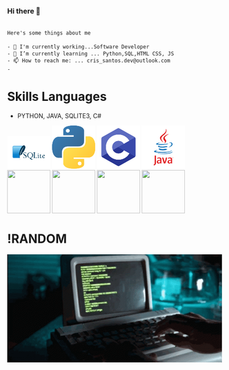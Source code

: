 ### Hi there 👋
```

Here's some things about me

- 🔭 I'm currently working...Software Developer
- 🌱 I’m currently learning ... Python,SQL,HTML CSS, JS
- 📫 How to reach me: ... cris_santos.dev@outlook.com
- 
```


# Skills  Languages 
 - PYTHON, JAVA, SQLITE3, C#

![](https://github.com/cristovanlopes/cristovanlopes/blob/main/pngegg.png)
![](https://github.com/cristovanlopes/cristovanlopes/blob/main/pngegg1.png)
![](https://github.com/cristovanlopes/cristovanlopes/blob/main/pngeggC.png)
![](https://github.com/cristovanlopes/cristovanlopes/blob/main/pngeggJ.png)
<img src="https://png.pngtree.com/png-vector/20230219/ourmid/pngtree-javascript-vector-icon-design-illustration-png-image_6604214.png" width="100" height="100">
<img src="https://www.iconpacks.net/icons/2/free-css-icon-1478-thumb.png" width="100" height="100">
<img src="https://cdn-icons-png.flaticon.com/512/103/103077.png" width="100" height="100">
<img src="" width="100" height="100">


# !RANDOM
![](https://github.com/cristovanlopes/cristovanlopes/blob/main/coding-computer-coding.gif)
